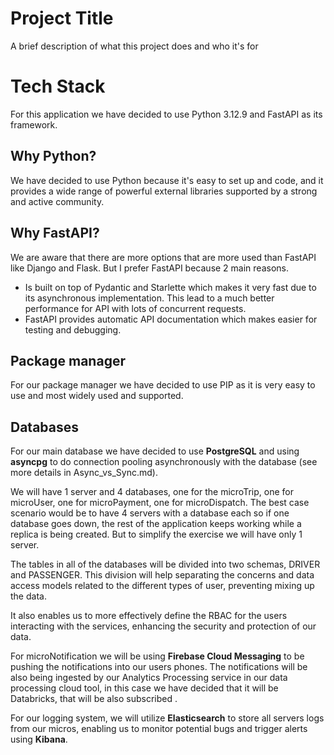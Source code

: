 
# Project Title

A brief description of what this project does and who it's for


# Tech Stack

For this application we have decided to use Python 3.12.9 and FastAPI as its framework.


## Why Python?

We have decided to use Python because it's easy to set up and code, and it provides a wide range of powerful external libraries supported by a strong and active community.

## Why FastAPI?

We are aware that there are more options that are more used than FastAPI like Django and Flask. But I prefer FastAPI because 2 main reasons.


- Is built on top of Pydantic and Starlette which makes it very fast due to its asynchronous implementation. This lead to a much better performance for API with lots of concurrent requests.
- FastAPI provides automatic API documentation which makes easier for testing and debugging.

## Package manager

For our package manager we have decided to use PIP as it is very easy to use and most widely used and supported.

## Databases

For our main database we have decided to use **PostgreSQL** and using **asyncpg** to do connection pooling asynchronously with the database (see more details in Async_vs_Sync.md).

We will have 1 server and 4 databases, one for the microTrip, one for microUser, one for microPayment, one for microDispatch. The best case scenario would be to have 4 servers with a database each so if one database goes down, the rest of the application keeps working while a replica is being created. But to simplify the exercise we will have only 1 server.

The tables in all of the databases will be divided into two schemas, DRIVER and PASSENGER. This division will help separating the concerns and data access models related to the different types of user, preventing mixing up the data.

It also enables us to more effectively define the RBAC for the users interacting with the services, enhancing the security and protection of our data.

For microNotification we will be using **Firebase Cloud Messaging** to be pushing the notifications into our users phones. The notifications will be also being ingested by our Analytics Processing service in our data processing cloud tool, in this case we have decided that it will be Databricks, that will be also subscribed .

For our logging system, we will utilize **Elasticsearch** to store all servers logs from our micros, enabling us to monitor potential bugs and trigger alerts using **Kibana**.

